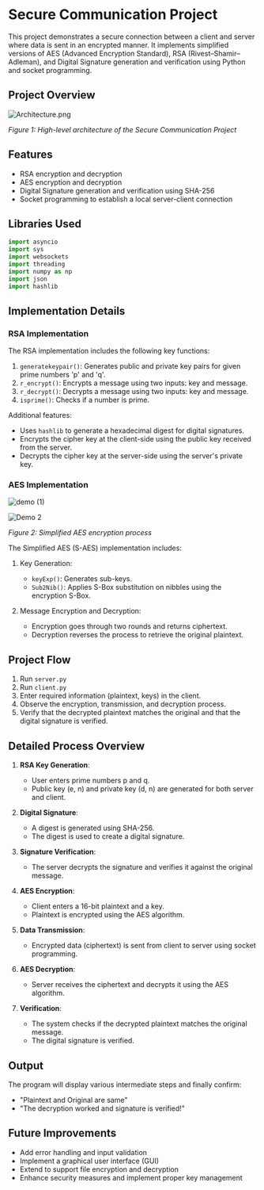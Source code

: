 # Secure Communication Project

This project demonstrates a secure connection between a client and server where data is sent in an encrypted manner. It implements simplified versions of AES (Advanced Encryption Standard), RSA (Rivest–Shamir–Adleman), and Digital Signature generation and verification using Python and socket programming.

## Project Overview

![Architecture.png](https://github.com/tripathiraj981/Digital-Signature/blob/main/Architecture.png)

*Figure 1: High-level architecture of the Secure Communication Project*

## Features

- RSA encryption and decryption
- AES encryption and decryption
- Digital Signature generation and verification using SHA-256
- Socket programming to establish a local server-client connection

## Libraries Used

```python
import asyncio
import sys
import websockets
import threading
import numpy as np
import json
import hashlib
```

## Implementation Details

### RSA Implementation

The RSA implementation includes the following key functions:

1. `generatekeypair()`: Generates public and private key pairs for given prime numbers 'p' and 'q'.
2. `r_encrypt()`: Encrypts a message using two inputs: key and message.
3. `r_decrypt()`: Decrypts a message using two inputs: key and message.
4. `isprime()`: Checks if a number is prime.

Additional features:
- Uses `hashlib` to generate a hexadecimal digest for digital signatures.
- Encrypts the cipher key at the client-side using the public key received from the server.
- Decrypts the cipher key at the server-side using the server's private key.

### AES Implementation

![demo (1)](https://github.com/tripathiraj981/Digital-Signature/blob/main/demo%20(1).png)

![Demo 2](https://github.com/tripathiraj981/Digital-Signature/blob/main/demo%20(2).png)

*Figure 2: Simplified AES encryption process*

The Simplified AES (S-AES) implementation includes:

1. Key Generation:
   - `keyExp()`: Generates sub-keys.
   - `Sub2Nib()`: Applies S-Box substitution on nibbles using the encryption S-Box.

2. Message Encryption and Decryption:
   - Encryption goes through two rounds and returns ciphertext.
   - Decryption reverses the process to retrieve the original plaintext.

## Project Flow

1. Run `server.py`
2. Run `client.py`
3. Enter required information (plaintext, keys) in the client.
4. Observe the encryption, transmission, and decryption process.
5. Verify that the decrypted plaintext matches the original and that the digital signature is verified.

## Detailed Process Overview

1. **RSA Key Generation**:
   - User enters prime numbers p and q.
   - Public key (e, n) and private key (d, n) are generated for both server and client.

2. **Digital Signature**:
   - A digest is generated using SHA-256.
   - The digest is used to create a digital signature.

3. **Signature Verification**:
   - The server decrypts the signature and verifies it against the original message.

4. **AES Encryption**:
   - Client enters a 16-bit plaintext and a key.
   - Plaintext is encrypted using the AES algorithm.

5. **Data Transmission**:
   - Encrypted data (ciphertext) is sent from client to server using socket programming.

6. **AES Decryption**:
   - Server receives the ciphertext and decrypts it using the AES algorithm.

7. **Verification**:
   - The system checks if the decrypted plaintext matches the original message.
   - The digital signature is verified.

## Output

The program will display various intermediate steps and finally confirm:
- "Plaintext and Original are same"
- "The decryption worked and signature is verified!"

## Future Improvements

- Add error handling and input validation
- Implement a graphical user interface (GUI)
- Extend to support file encryption and decryption
- Enhance security measures and implement proper key management

